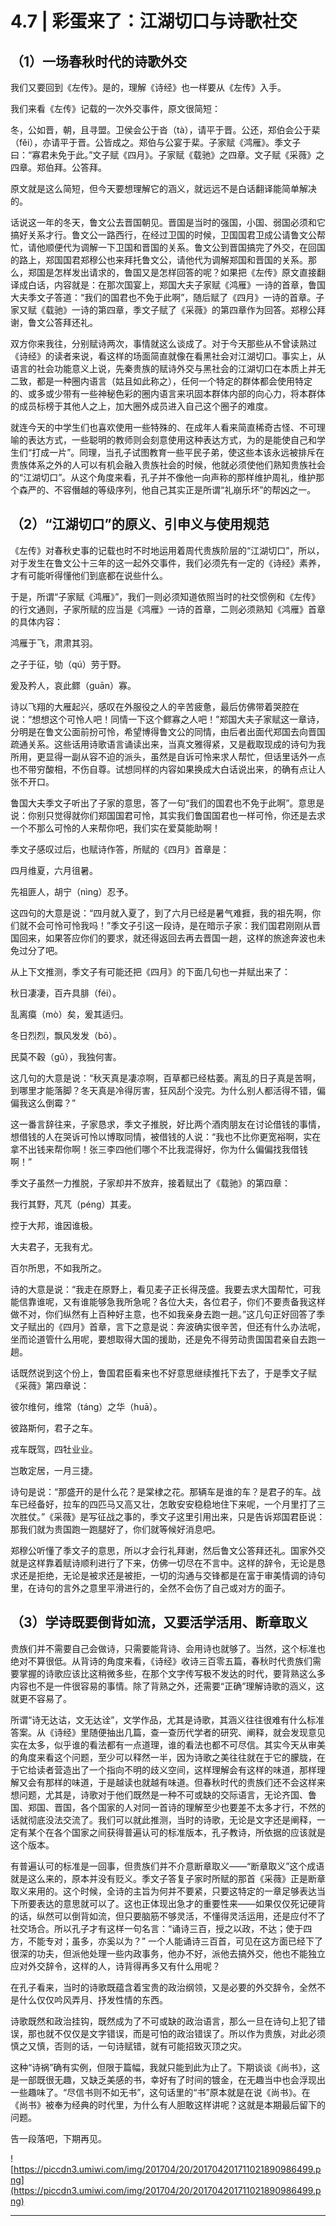 # 4.7 | 彩蛋来了：江湖切口与诗歌社交

## （1）一场春秋时代的诗歌外交

我们又要回到《左传》。是的，理解《诗经》也一样要从《左传》入手。

我们来看《左传》记载的一次外交事件，原文很简短：

冬，公如晋，朝，且寻盟。卫侯会公于沓（tà），请平于晋。公还，郑伯会公于棐（fěi），亦请平于晋。公皆成之。郑伯与公宴于棐。子家赋《鸿雁》。季文子曰：“寡君未免于此。”文子赋《四月》。子家赋《载驰》之四章。文子赋《采薇》之四章。郑伯拜。公答拜。

原文就是这么简短，但今天要想理解它的涵义，就远远不是白话翻译能简单解决的。

话说这一年的冬天，鲁文公去晋国朝见。晋国是当时的强国，小国、弱国必须和它搞好关系才行。鲁文公一路西行，在经过卫国的时候，卫国国君卫成公请鲁文公帮忙，请他顺便代为调解一下卫国和晋国的关系。鲁文公到晋国搞完了外交，在回国的路上，郑国国君郑穆公也来拜托鲁文公，请他代为调解郑国和晋国的关系。那么，郑国是怎样发出请求的，鲁国又是怎样回答的呢？如果把《左传》原文直接翻译成白话，内容就是：在那次国宴上，郑国大夫子家赋《鸿雁》一诗的首章，鲁国大夫季文子答道：“我们的国君也不免于此啊”，随后赋了《四月》一诗的首章。子家又赋《载驰》一诗的第四章，季文子赋了《采薇》的第四章作为回答。郑穆公拜谢，鲁文公答拜还礼。

双方你来我往，分别赋诗两次，事情就这么谈成了。对于今天那些从不曾读熟过《诗经》的读者来说，看这样的场面简直就像在看黑社会对江湖切口。事实上，从语言的社会功能意义上说，先秦贵族的赋诗外交与黑社会的江湖切口在本质上并无二致，都是一种圈内语言（姑且如此称之），任何一个特定的群体都会使用特定的、或多或少带有一些神秘色彩的圈内语言来巩固本群体内部的向心力，将本群体的成员标榜于其他人之上，加大圈外成员进入自己这个圈子的难度。

就连今天的中学生们也喜欢使用一些特殊的、在成年人看来简直稀奇古怪、不可理喻的表达方式，一些聪明的教师则会刻意使用这种表达方式，为的是能使自己和学生们“打成一片”。同理，当孔子试图教育一些平民子弟，使这些本该永远被排斥在贵族体系之外的人可以有机会融入贵族社会的时候，他就必须使他们熟知贵族社会的“江湖切口”。从这个角度来看，孔子并不像他一向声称的那样维护周礼，维护那个森严的、不容僭越的等级序列，他自己其实正是所谓“礼崩乐坏”的帮凶之一。

## （2）“江湖切口”的原义、引申义与使用规范

《左传》对春秋史事的记载也时不时地运用着周代贵族阶层的“江湖切口”，所以，对于发生在鲁文公十三年的这一起外交事件，我们必须先有一定的《诗经》素养，才有可能听得懂他们到底都在说些什么。

于是，所谓“子家赋《鸿雁》”，我们一则必须知道依照当时的社交惯例和《左传》的行文通则，子家所赋的应当是《鸿雁》一诗的首章，二则必须熟知《鸿雁》首章的具体内容：

鸿雁于飞，肃肃其羽。

之子于征，劬（qú）劳于野。

爰及矜人，哀此鳏（guān）寡。

诗以飞翔的大雁起兴，感叹在外服役之人的辛苦疲惫，最后仿佛带着哭腔在说：“想想这个可怜人吧！同情一下这个鳏寡之人吧！”郑国大夫子家赋这一章诗，分明是在鲁文公面前扮可怜，希望博得鲁文公的同情，由后者出面代郑国去向晋国疏通关系。这些话用诗歌语言诵读出来，当真文雅得紧，又是截取现成的诗句为我所用，更显得一副从容不迫的派头，虽然是自诉可怜来求人帮忙，但话里话外一点也不带穷酸相，不伤自尊。试想同样的内容如果换成大白话说出来，的确有点让人张不开口。

鲁国大夫季文子听出了子家的意思，答了一句“我们的国君也不免于此啊”。意思是说：你别只觉得就你们郑国国君可怜，其实我们鲁国国君也一样可怜，你还是去求一个不那么可怜的人来帮你吧，我们实在爱莫能助啊！

季文子感叹过后，也赋诗作答，所赋的《四月》首章是：

四月维夏，六月徂暑。

先祖匪人，胡宁（nìng）忍予。

这四句的大意是说：“四月就入夏了，到了六月已经是暑气难捱，我的祖先啊，你们就不会可怜可怜我吗！”季文子引这一段诗，是在暗示子家：我们国君刚刚从晋国回来，如果答应你们的要求，就还得返回去再去晋国一趟，这样的旅途奔波也未免过分了吧。

从上下文推测，季文子有可能还把《四月》的下面几句也一并赋出来了：

秋日凄凄，百卉具腓（féi）。

乱离瘼（mò）矣，爰其适归。

冬日烈烈，飘风发发（bō）。

民莫不穀（gǔ），我独何害。

这几句的大意是说：“秋天真是凄凉啊，百草都已经枯萎。离乱的日子真是苦啊，到哪里才能落脚？冬天真是冷得厉害，狂风刮个没完。为什么别人都活得不错，偏偏我这么倒霉？”

这一番言辞往来，子家恳求，季文子推脱，好比两个酒肉朋友在讨论借钱的事情，想借钱的人在哭诉可怜以博取同情，被借钱的人说：“我也不比你更宽裕啊，实在拿不出钱来帮你啊！张三李四他们哪个不比我混得好，你为什么偏偏找我借钱啊！”

季文子虽然一力推脱，子家却并不放弃，接着赋出了《载驰》的第四章：

我行其野，芃芃（péng）其麦。

控于大邦，谁因谁极。

大夫君子，无我有尤。

百尔所思，不如我所之。

诗的大意是说：“我走在原野上，看见麦子正长得茂盛。我要去求大国帮忙，可我能信靠谁呢，又有谁能够急我所急呢？各位大夫，各位君子，你们不要责备我这样做不对，你们纵然有上百种好主意，也不如我亲身去跑一趟。”这几句正好回答了季文子赋出的《四月》首章，言下之意是说：奔波确实很辛苦，但还有什么办法呢，坐而论道管什么用呢，要想取得大国的援助，还是免不得劳动贵国国君亲自去跑一趟。

话既然说到这个份上，鲁国君臣看来也不好意思继续推托下去了，于是季文子赋《采薇》第四章说：

彼尔维何，维常（táng）之华（huā）。

彼路斯何，君子之车。

戎车既驾，四牡业业。

岂敢定居，一月三捷。

诗句是说：“那盛开的是什么花？是棠棣之花。那辆车是谁的车？是君子的车。战车已经备好，拉车的四匹马又高又壮，怎敢安安稳稳地住下来呢，一个月里打了三次胜仗。”《采薇》是写征战之事的，季文子这里引用出来，只是告诉郑国君臣说：那我们就为贵国跑一跑腿好了，你们就等候好消息吧。

郑穆公听懂了季文子的意思，所以才会行礼拜谢，然后鲁文公答拜还礼。国家外交就是这样靠着赋诗顺利进行了下来，仿佛一切尽在不言中。这样的辞令，无论是恳求还是拒绝，无论是被求还是被拒，一切的沟通与交锋都是在富于审美情调的诗句里，在诗句的言外之意里平滑进行的，全然不会伤了自己或对方的面子。

## （3）学诗既要倒背如流，又要活学活用、断章取义

贵族们并不需要自己会做诗，只需要能背诗、会用诗也就够了。当然，这个标准也绝对不算很低。从背诗的角度来看，《诗经》收诗三百零五篇，春秋时代贵族们需要掌握的诗歌应该比这稍微多些，在那个文字传写极不发达的时代，要背熟这么多内容也不是一件很容易的事情。除了背熟之外，还需要“正确”理解诗歌的涵义，这就更不容易了。

所谓“诗无达诂，文无达诠”，文学作品，尤其是诗歌，其涵义往往很难有什么标准答案。从《诗经》里随便抽出几篇，查一查历代学者的研究、阐释，就会发现意见实在太多，似乎谁的看法都有一点道理，谁的看法也都不可尽信。其实今天从审美的角度来看这个问题，至少可以释然一半，因为诗歌之美往往就在于它的朦胧，在于它给读者营造出了一个指向不明的歧义空间，这样理解会有这样的味道，那样理解又会有那样的味道，于是越读也就越有味道。但春秋时代的贵族们还不会这样来想问题，尤其是，诗歌对于他们既然是一种不可或缺的交际语言，无论齐国、鲁国、郑国、晋国，各个国家的人对同一首诗的理解至少也要差不太多才行，不然的话就彻底没法交流了。我们可以就此推测，当时的诗歌，无论是文字还是阐释，一定有某个在各个国家之间获得普遍认可的标准版本，孔子教诗，所依据的应该就是这个版本。

有普遍认可的标准是一回事，但贵族们并不介意断章取义——“断章取义”这个成语就是这么来的，原本并没有贬义。季文子答复子家时所赋的那首《采薇》正是断章取义来用的。这个时候，全诗的主旨为何并不要紧，只要这特定的一章足够表达当下所要表达的意思就可以了。这也正体现出急才的重要性来——如果仅仅死记硬背的话，纵然可以倒背如流，但只要脑筋不够灵活，不懂得灵活运用，还是应付不了社交场合。所以孔子才有这样一句名言：“诵诗三百，授之以政，不达；使于四方，不能专对；虽多，亦奚以为？” 一个人能诵诗三百首，可见在这方面已经下了很深的功夫，但派他处理一些内政事务，他办不好，派他去搞外交，他也不能独立应对外交辞令，这样的人，诗背得再多又有什么用呢？

在孔子看来，当时的诗歌既蕴含着宝贵的政治纲领，又是必要的外交辞令，全然不是什么仅仅吟风弄月、抒发性情的东西。

诗歌既然和政治挂钩，既然成为了不可或缺的政治语言，那么一旦在诗句上犯了错误，那也就不仅仅是文字错误，而是可怕的政治错误了。所以作为贵族，对此必须慎之又慎，否则的话，一句诗赋错，就有可能招致灭顶之灾。

这种“诗祸”确有实例，但限于篇幅，我就只能到此为止了。下期谈谈《尚书》，这是一部既很无趣，又缺乏美感的书，幸好有了时间的镀金，在无趣当中也会浮现出一些趣味了。“尽信书则不如无书”，这句话里的“书”原本就是在说《尚书》。在《尚书》被奉为经典的时代里，为什么有人胆敢这样讲呢？这就是本期最后留下的问题。

告一段落吧，下期再见。

![https://piccdn3.umiwi.com/img/201704/20/201704201711021890986499.png](https://piccdn3.umiwi.com/img/201704/20/201704201711021890986499.png)

---
